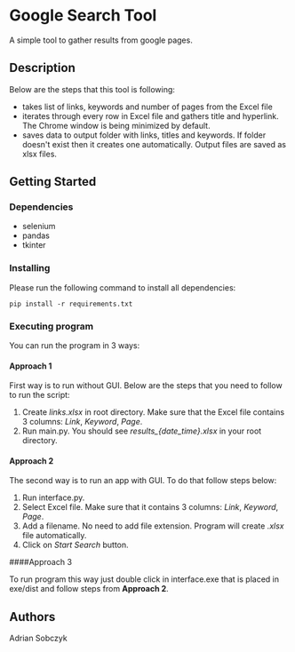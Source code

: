 # Google Search Tool

A simple tool to gather results from google pages.

## Description

Below are the steps that this tool is following:

- takes list of links, keywords and number of pages from the Excel file
- iterates through every row in Excel file and gathers title and hyperlink. The Chrome window is being minimized by default.
- saves data to output folder with links, titles and keywords. If folder doesn't exist then it creates one automatically. Output files are saved as xlsx files.

## Getting Started

### Dependencies

- selenium
- pandas
- tkinter

### Installing

Please run the following command to install all dependencies:
```
pip install -r requirements.txt
```

### Executing program

You can run the program in 3 ways:

#### Approach 1

First way is to run without GUI. Below are the steps that you need to follow to run the script:
1. Create *links.xlsx* in root directory. Make sure that the Excel file contains 3 columns: *Link*, *Keyword*, *Page*.
2. Run main.py. You should see *results_{date_time}.xlsx* in your root directory.

#### Approach 2

The second way is to run an app with GUI. To do that follow steps below:
1. Run interface.py.
2. Select Excel file. Make sure that it contains 3 columns: *Link*, *Keyword*, *Page*.
3. Add a filename. No need to add file extension. Program will create *.xlsx* file automatically.
4. Click on *Start Search* button.

####Approach 3

To run program this way just double click in interface.exe that is placed in exe/dist and follow steps from __Approach 2__.


## Authors
Adrian Sobczyk